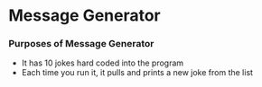 # Message Generator

### Purposes of Message Generator
+ It has 10 jokes hard coded into the program
+ Each time you run it, it pulls and prints a new joke from the list